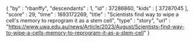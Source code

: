 {
  "by" : "rbanffy",
  "descendants" : 1,
  "id" : 37286860,
  "kids" : [ 37287045 ],
  "score" : 29,
  "time" : 1693172269,
  "title" : "Scientists find way to wipe a cell's memory to reprogram it as a stem cell",
  "type" : "story",
  "url" : "https://www.uwa.edu.au/news/Article/2023/August/Scientists-find-way-to-wipe-a-cells-memory-to-reprogram-it-as-a-stem-cell"
}
